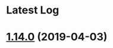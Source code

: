 # Latest Log 

# [1.14.0](https://github.com/alibaba-fusion/next/compare/1.14.2...1.14.0) (2019-04-03)


